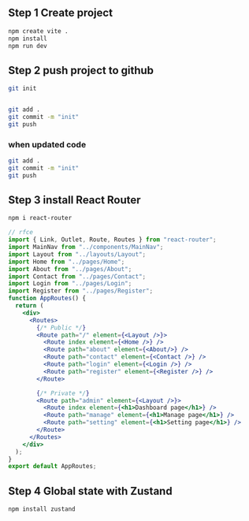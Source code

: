 ## Step 1 Create project
```bash
npm create vite .
npm install 
npm run dev
```

## Step 2 push project to github
```bash
git init


git add .
git commit -m "init"
git push
```

###  when updated code 
```bash
git add .
git commit -m "init"
git push
```

## Step 3 install React Router
```bash
npm i react-router
```



```jsx
// rfce
import { Link, Outlet, Route, Routes } from "react-router";
import MainNav from "../components/MainNav";
import Layout from "../layouts/Layout";
import Home from "../pages/Home";
import About from "../pages/About";
import Contact from "../pages/Contact";
import Login from "../pages/Login";
import Register from "../pages/Register";
function AppRoutes() {
  return (
    <div>
      <Routes>
        {/* Public */}
        <Route path="/" element={<Layout />}>
          <Route index element={<Home />} />
          <Route path="about" element={<About/>} />
          <Route path="contact" element={<Contact />} />
          <Route path="login" element={<Login />} />
          <Route path="register" element={<Register />} />
        </Route>

        {/* Private */}
        <Route path="admin" element={<Layout />}>
          <Route index element={<h1>Dashboard page</h1>} />
          <Route path="manage" element={<h1>Manage page</h1>} />
          <Route path="setting" element={<h1>Setting page</h1>} />
        </Route>
      </Routes>
    </div>
  );
}
export default AppRoutes;

```



## Step 4 Global state with Zustand
```bash
npm install zustand
```